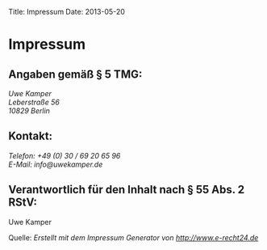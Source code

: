 Title: Impressum
Date: 2013-05-20

Impressum
=========

Angaben gemäß § 5 TMG:
----------------------

<address>Uwe Kamper<br />
	Leberstraße 56<br />
	10829 Berlin<br />
</address>

<h2>Kontakt:</h2>

<address>
	Telefon: +49 (0) 30 / 69 20 65 96<br>
	E-Mail: info@uwekamper.de
</address>

<h2>Verantwortlich für den Inhalt nach § 55 Abs. 2 RStV:</h2>
<p>Uwe Kamper</p>

<p>Quelle: <i>Erstellt mit dem Impressum Generator von <a href="http://www.e-recht24.de">http://www.e-recht24.de</a></i></p>